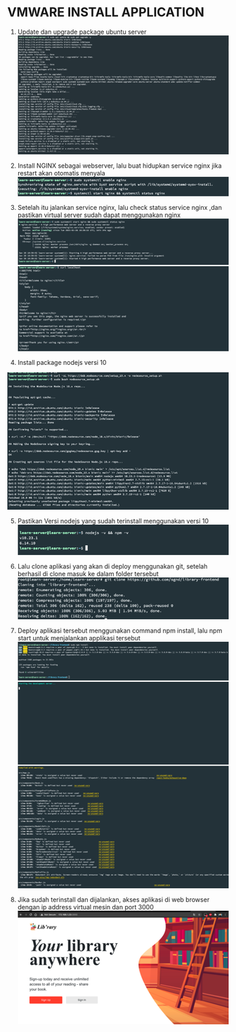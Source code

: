 # VMWARE INSTALL APPLICATION 

1. Update dan upgrade package ubuntu server 
![16](../asset/016.png)

2. Install NGINX sebagai webserver, lalu buat hidupkan service nginx jika restart akan otomatis menyala
![17](../asset/017.png)

3. Setelah itu jalankan service nginx, lalu check status service nginx ,dan pastikan virtual server sudah dapat menggunakan nginx
![18](../asset/018.png)
![19](../asset/019.png)

4. Install package nodejs versi 10   

![20](../asset/020.png)

5. Pastikan Versi nodejs yang sudah terinstall menggunakan versi 10 
![21](../asset/021.png)

6. Lalu clone aplikasi yang akan di deploy menggunakan git, setelah berhasil di clone masuk ke dalam folder tersebut 
![21](../asset/021A.png)

7. Deploy aplikasi tersebut menggunakan command npm install, lalu npm start untuk menjalankan applikasi tersebut  
![22](../asset/022.png)
![23](../asset/023.png)
![24](../asset/024.png)

8. Jika sudah terinstall dan dijalankan, akses aplikasi di web browser dengan ip address virtual mesin dan port 3000
![25](../asset/025.png)

